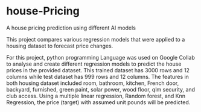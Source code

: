 # house-Pricing
A house pricing prediction using different AI  models 

This project compares various regression models that were applied to a housing dataset to forecast price changes.

For this project, python programming Language was used on Google Collab to analyse and create different regression models to predict the house prices in the provided dataset. This trained dataset has 3000 rows and 12 columns while test dataset has 999 rows and 12 columns. The features in both housing dataset included room, bathroom, kitchen, French door, backyard, furnished, green paint, solar power, wood floor, qlm security, and club access. Using a multiple linear regression, Random forest, and Knn Regression, the price (target) with assumed unit pounds will be predicted.
